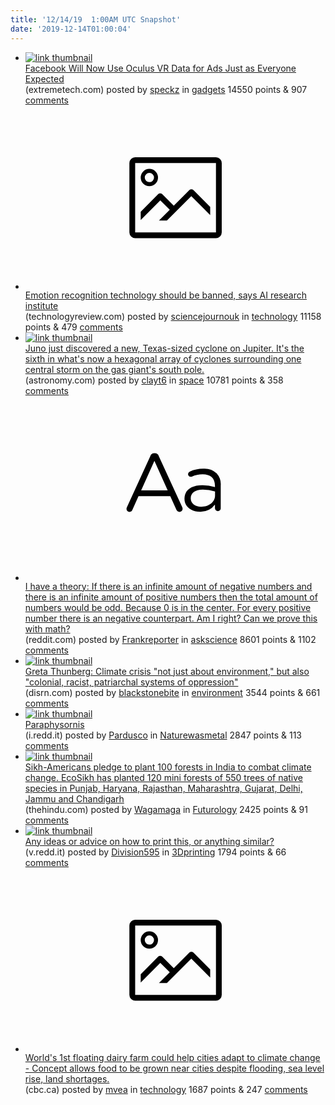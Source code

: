 ```yaml
---
title: '12/14/19  1:00AM UTC Snapshot'
date: '2019-12-14T01:00:04'
---
```

<ul>
<li><a href='https://www.extremetech.com/gaming/303310-facebook-oculus-vr-data-advertising'><img src='https://b.thumbs.redditmedia.com/Ai1aMpHsUNSBACYXhyyhVgS7QrlU7oc7623V1NTSQ_Q.jpg' alt='link thumbnail'></a><div><div class='linkTitle'><a href='https://www.extremetech.com/gaming/303310-facebook-oculus-vr-data-advertising'>Facebook Will Now Use Oculus VR Data for Ads Just as Everyone Expected</a></div>(extremetech.com) posted by <a href='https://www.reddit.com/user/speckz'>speckz</a> in <a href='https://www.reddit.com/r/gadgets'>gadgets</a> 14550 points & 907 <a href='https://www.reddit.com/r/gadgets/comments/ea10oq/facebook_will_now_use_oculus_vr_data_for_ads_just/'>comments</a></div></li>

<li><a href='https://www.technologyreview.com/f/614932/emotion-recognition-technology-should-be-banned-says-ai-research-institute/'><svg version='1.1' viewBox='-34 -14 104 64' preserveAspectRatio='xMidYMid meet' xmlns='http://www.w3.org/2000/svg' xmlns:xlink='http://www.w3.org/1999/xlink'>
    <title>link thumbnail</title>
    <path d='M32,4H4A2,2,0,0,0,2,6V30a2,2,0,0,0,2,2H32a2,2,0,0,0,2-2V6A2,2,0,0,0,32,4ZM4,30V6H32V30Z'></path>
    <path d='M8.92,14a3,3,0,1,0-3-3A3,3,0,0,0,8.92,14Zm0-4.6A1.6,1.6,0,1,1,7.33,11,1.6,1.6,0,0,1,8.92,9.41Z'></path>
    <path d='M22.78,15.37l-5.4,5.4-4-4a1,1,0,0,0-1.41,0L5.92,22.9v2.83l6.79-6.79L16,22.18l-3.75,3.75H15l8.45-8.45L30,24V21.18l-5.81-5.81A1,1,0,0,0,22.78,15.37Z'></path>
</svg></a><div><div class='linkTitle'><a href='https://www.technologyreview.com/f/614932/emotion-recognition-technology-should-be-banned-says-ai-research-institute/'>Emotion recognition technology should be banned, says AI research institute</a></div>(technologyreview.com) posted by <a href='https://www.reddit.com/user/sciencejournouk'>sciencejournouk</a> in <a href='https://www.reddit.com/r/technology'>technology</a> 11158 points & 479 <a href='https://www.reddit.com/r/technology/comments/ea39p4/emotion_recognition_technology_should_be_banned/'>comments</a></div></li>

<li><a href='http://www.astronomy.com/news/2019/12/giant-cyclone-jupiter-south-pole'><img src='https://b.thumbs.redditmedia.com/tMjVRo1CaamxWUsvzJhDdhhHxmwlScpGNdZMPcGj-1I.jpg' alt='link thumbnail'></a><div><div class='linkTitle'><a href='http://www.astronomy.com/news/2019/12/giant-cyclone-jupiter-south-pole'>Juno just discovered a new, Texas-sized cyclone on Jupiter. It's the sixth in what's now a hexagonal array of cyclones surrounding one central storm on the gas giant's south pole.</a></div>(astronomy.com) posted by <a href='https://www.reddit.com/user/clayt6'>clayt6</a> in <a href='https://www.reddit.com/r/space'>space</a> 10781 points & 358 <a href='https://www.reddit.com/r/space/comments/ea6g5z/juno_just_discovered_a_new_texassized_cyclone_on/'>comments</a></div></li>

<li><a href='https://www.reddit.com/r/askscience/comments/ea0opz/i_have_a_theory_if_there_is_an_infinite_amount_of/'><svg version='1.1' viewBox='-34 -12 104 64' preserveAspectRatio='xMidYMid slice' xmlns='http://www.w3.org/2000/svg' xmlns:xlink='http://www.w3.org/1999/xlink'>
    <title>text link thumbnail</title>
    <path d='M12.19,8.84a1.45,1.45,0,0,0-1.4-1h-.12a1.46,1.46,0,0,0-1.42,1L1.14,26.56a1.29,1.29,0,0,0-.14.59,1,1,0,0,0,1,1,1.12,1.12,0,0,0,1.08-.77l2.08-4.65h11l2.08,4.59a1.24,1.24,0,0,0,1.12.83,1.08,1.08,0,0,0,1.08-1.08,1.64,1.64,0,0,0-.14-.57ZM6.08,20.71l4.59-10.22,4.6,10.22Z'>
    </path>
    <path d='M32.24,14.78A6.35,6.35,0,0,0,27.6,13.2a11.36,11.36,0,0,0-4.7,1,1,1,0,0,0-.58.89,1,1,0,0,0,.94.92,1.23,1.23,0,0,0,.39-.08,8.87,8.87,0,0,1,3.72-.81c2.7,0,4.28,1.33,4.28,3.92v.5a15.29,15.29,0,0,0-4.42-.61c-3.64,0-6.14,1.61-6.14,4.64v.05c0,2.95,2.7,4.48,5.37,4.48a6.29,6.29,0,0,0,5.19-2.48V26.9a1,1,0,0,0,1,1,1,1,0,0,0,1-1.06V19A5.71,5.71,0,0,0,32.24,14.78Zm-.56,7.7c0,2.28-2.17,3.89-4.81,3.89-1.94,0-3.61-1.06-3.61-2.86v-.06c0-1.8,1.5-3,4.2-3a15.2,15.2,0,0,1,4.22.61Z'>
    </path>
</svg></a><div><div class='linkTitle'><a href='https://www.reddit.com/r/askscience/comments/ea0opz/i_have_a_theory_if_there_is_an_infinite_amount_of/'>I have a theory: If there is an infinite amount of negative numbers and there is an infinite amount of positive numbers then the total amount of numbers would be odd. Because 0 is in the center. For every positive number there is an negative counterpart. Am I right? Can we prove this with math?</a></div>(reddit.com) posted by <a href='https://www.reddit.com/user/Frankreporter'>Frankreporter</a> in <a href='https://www.reddit.com/r/askscience'>askscience</a> 8601 points & 1102 <a href='https://www.reddit.com/r/askscience/comments/ea0opz/i_have_a_theory_if_there_is_an_infinite_amount_of/'>comments</a></div></li>

<li><a href='https://disrn.com/news/greta-thunberg-climate-crisis-not-just-about-environment-but-also-colonial-racist-patriarchal-systems-of-oppression'><img src='https://b.thumbs.redditmedia.com/piCZgt7zoaIN2MJTvZZYHH6dfKrrMfC4HPu8cZ0V2rY.jpg' alt='link thumbnail'></a><div><div class='linkTitle'><a href='https://disrn.com/news/greta-thunberg-climate-crisis-not-just-about-environment-but-also-colonial-racist-patriarchal-systems-of-oppression'>Greta Thunberg: Climate crisis "not just about environment," but also "colonial, racist, patriarchal systems of oppression"</a></div>(disrn.com) posted by <a href='https://www.reddit.com/user/blackstonebite'>blackstonebite</a> in <a href='https://www.reddit.com/r/environment'>environment</a> 3544 points & 661 <a href='https://www.reddit.com/r/environment/comments/ea129h/greta_thunberg_climate_crisis_not_just_about/'>comments</a></div></li>

<li><a href='https://i.redd.it/1sp30xgwqd441.jpg'><img src='https://a.thumbs.redditmedia.com/pzh6eCwgIP17CltyqO_VZU8_5bv-tfkkKc1f6wM_bh8.jpg' alt='link thumbnail'></a><div><div class='linkTitle'><a href='https://i.redd.it/1sp30xgwqd441.jpg'>Paraphysornis</a></div>(i.redd.it) posted by <a href='https://www.reddit.com/user/Pardusco'>Pardusco</a> in <a href='https://www.reddit.com/r/Naturewasmetal'>Naturewasmetal</a> 2847 points & 113 <a href='https://www.reddit.com/r/Naturewasmetal/comments/ea2gsh/paraphysornis/'>comments</a></div></li>

<li><a href='https://www.thehindu.com/sci-tech/energy-and-environment/sikh-americans-pledge-to-plant-100-forests-in-india-to-combat-climate-change/article30294142.ece'><img src='https://b.thumbs.redditmedia.com/4lD3QO5BgyBx2lP3sf02Y8tB2RKg9-c0gQksmVKspyQ.jpg' alt='link thumbnail'></a><div><div class='linkTitle'><a href='https://www.thehindu.com/sci-tech/energy-and-environment/sikh-americans-pledge-to-plant-100-forests-in-india-to-combat-climate-change/article30294142.ece'>Sikh-Americans pledge to plant 100 forests in India to combat climate change. EcoSikh has planted 120 mini forests of 550 trees of native species in Punjab, Haryana, Rajasthan, Maharashtra, Gujarat, Delhi, Jammu and Chandigarh</a></div>(thehindu.com) posted by <a href='https://www.reddit.com/user/Wagamaga'>Wagamaga</a> in <a href='https://www.reddit.com/r/Futurology'>Futurology</a> 2425 points & 91 <a href='https://www.reddit.com/r/Futurology/comments/ea21p2/sikhamericans_pledge_to_plant_100_forests_in/'>comments</a></div></li>

<li><a href='https://v.redd.it/2rh3rxvasa441'><img src='https://b.thumbs.redditmedia.com/0KgQqxfAYF4tgCDI8wLSJiM4oZpSt9caI2kvRkihwFA.jpg' alt='link thumbnail'></a><div><div class='linkTitle'><a href='https://v.redd.it/2rh3rxvasa441'>Any ideas or advice on how to print this, or anything similar?</a></div>(v.redd.it) posted by <a href='https://www.reddit.com/user/Division595'>Division595</a> in <a href='https://www.reddit.com/r/3Dprinting'>3Dprinting</a> 1794 points & 66 <a href='https://www.reddit.com/r/3Dprinting/comments/ea4ln7/any_ideas_or_advice_on_how_to_print_this_or/'>comments</a></div></li>

<li><a href='https://www.cbc.ca/news/technology/floating-dairy-farm-1.5089424'><svg version='1.1' viewBox='-34 -14 104 64' preserveAspectRatio='xMidYMid meet' xmlns='http://www.w3.org/2000/svg' xmlns:xlink='http://www.w3.org/1999/xlink'>
    <title>link thumbnail</title>
    <path d='M32,4H4A2,2,0,0,0,2,6V30a2,2,0,0,0,2,2H32a2,2,0,0,0,2-2V6A2,2,0,0,0,32,4ZM4,30V6H32V30Z'></path>
    <path d='M8.92,14a3,3,0,1,0-3-3A3,3,0,0,0,8.92,14Zm0-4.6A1.6,1.6,0,1,1,7.33,11,1.6,1.6,0,0,1,8.92,9.41Z'></path>
    <path d='M22.78,15.37l-5.4,5.4-4-4a1,1,0,0,0-1.41,0L5.92,22.9v2.83l6.79-6.79L16,22.18l-3.75,3.75H15l8.45-8.45L30,24V21.18l-5.81-5.81A1,1,0,0,0,22.78,15.37Z'></path>
</svg></a><div><div class='linkTitle'><a href='https://www.cbc.ca/news/technology/floating-dairy-farm-1.5089424'>World's 1st floating dairy farm could help cities adapt to climate change - Concept allows food to be grown near cities despite flooding, sea level rise, land shortages.</a></div>(cbc.ca) posted by <a href='https://www.reddit.com/user/mvea'>mvea</a> in <a href='https://www.reddit.com/r/technology'>technology</a> 1687 points & 247 <a href='https://www.reddit.com/r/technology/comments/ea386d/worlds_1st_floating_dairy_farm_could_help_cities/'>comments</a></div></li>

</ul>
